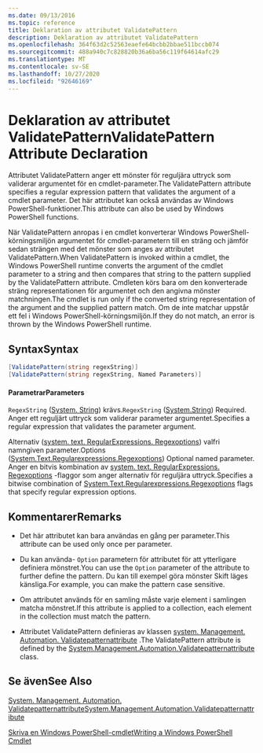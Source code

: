 ```yaml
---
ms.date: 09/13/2016
ms.topic: reference
title: Deklaration av attributet ValidatePattern
description: Deklaration av attributet ValidatePattern
ms.openlocfilehash: 364f63d2c52563eaefe64bcbb2bbae511bccb074
ms.sourcegitcommit: 488a940c7c828820b36a6ba56c119f64614afc29
ms.translationtype: MT
ms.contentlocale: sv-SE
ms.lasthandoff: 10/27/2020
ms.locfileid: "92646169"
---
```

# <a name="validatepattern-attribute-declaration"></a><span data-ttu-id="6d572-103">Deklaration av attributet ValidatePattern</span><span class="sxs-lookup"><span data-stu-id="6d572-103">ValidatePattern Attribute Declaration</span></span>

<span data-ttu-id="6d572-104">Attributet ValidatePattern anger ett mönster för reguljära uttryck som validerar argumentet för en cmdlet-parameter.</span><span class="sxs-lookup"><span data-stu-id="6d572-104">The ValidatePattern attribute specifies a regular expression pattern that validates the argument of a cmdlet parameter.</span></span> <span data-ttu-id="6d572-105">Det här attributet kan också användas av Windows PowerShell-funktioner.</span><span class="sxs-lookup"><span data-stu-id="6d572-105">This attribute can also be used by Windows PowerShell functions.</span></span>

<span data-ttu-id="6d572-106">När ValidatePattern anropas i en cmdlet konverterar Windows PowerShell-körningsmiljön argumentet för cmdlet-parametern till en sträng och jämför sedan strängen med det mönster som anges av attributet ValidatePattern.</span><span class="sxs-lookup"><span data-stu-id="6d572-106">When ValidatePattern is invoked within a cmdlet, the Windows PowerShell runtime converts the argument of the cmdlet parameter to a string and then compares that string to the pattern supplied by the ValidatePattern attribute.</span></span> <span data-ttu-id="6d572-107">Cmdleten körs bara om den konverterade sträng representationen för argumentet och den angivna mönster matchningen.</span><span class="sxs-lookup"><span data-stu-id="6d572-107">The cmdlet is run only if the converted string representation of the argument and the supplied pattern match.</span></span> <span data-ttu-id="6d572-108">Om de inte matchar uppstår ett fel i Windows PowerShell-körningsmiljön.</span><span class="sxs-lookup"><span data-stu-id="6d572-108">If they do not match, an error is thrown by the Windows PowerShell runtime.</span></span>

## <a name="syntax"></a><span data-ttu-id="6d572-109">Syntax</span><span class="sxs-lookup"><span data-stu-id="6d572-109">Syntax</span></span>

```csharp
[ValidatePattern(string regexString)]
[ValidatePattern(string regexString, Named Parameters)]
```

#### <a name="parameters"></a><span data-ttu-id="6d572-110">Parametrar</span><span class="sxs-lookup"><span data-stu-id="6d572-110">Parameters</span></span>

<span data-ttu-id="6d572-111">`RegexString` ([System. String](/dotnet/api/System.String)) krävs.</span><span class="sxs-lookup"><span data-stu-id="6d572-111">`RegexString` ([System.String](/dotnet/api/System.String)) Required.</span></span> <span data-ttu-id="6d572-112">Anger ett reguljärt uttryck som validerar parameter argumentet.</span><span class="sxs-lookup"><span data-stu-id="6d572-112">Specifies a regular expression that validates the parameter argument.</span></span>

<span data-ttu-id="6d572-113">Alternativ ([system. text. RegularExpressions. Regexoptions](/dotnet/api/System.Text.RegularExpressions.RegexOptions)) valfri namngiven parameter.</span><span class="sxs-lookup"><span data-stu-id="6d572-113">Options ([System.Text.Regularexpressions.Regexoptions](/dotnet/api/System.Text.RegularExpressions.RegexOptions)) Optional named parameter.</span></span> <span data-ttu-id="6d572-114">Anger en bitvis kombination av [system. text. RegularExpressions. Regexoptions](/dotnet/api/System.Text.RegularExpressions.RegexOptions) -flaggor som anger alternativ för reguljära uttryck.</span><span class="sxs-lookup"><span data-stu-id="6d572-114">Specifies a bitwise combination of [System.Text.Regularexpressions.Regexoptions](/dotnet/api/System.Text.RegularExpressions.RegexOptions) flags that specify regular expression options.</span></span>

## <a name="remarks"></a><span data-ttu-id="6d572-115">Kommentarer</span><span class="sxs-lookup"><span data-stu-id="6d572-115">Remarks</span></span>

- <span data-ttu-id="6d572-116">Det här attributet kan bara användas en gång per parameter.</span><span class="sxs-lookup"><span data-stu-id="6d572-116">This attribute can be used only once per parameter.</span></span>

- <span data-ttu-id="6d572-117">Du kan använda- `Option` parametern för attributet för att ytterligare definiera mönstret.</span><span class="sxs-lookup"><span data-stu-id="6d572-117">You can use the `Option` parameter of the attribute to further define the pattern.</span></span> <span data-ttu-id="6d572-118">Du kan till exempel göra mönster Skift läges känsliga.</span><span class="sxs-lookup"><span data-stu-id="6d572-118">For example, you can make the pattern case sensitive.</span></span>

- <span data-ttu-id="6d572-119">Om attributet används för en samling måste varje element i samlingen matcha mönstret.</span><span class="sxs-lookup"><span data-stu-id="6d572-119">If this attribute is applied to a collection, each element in the collection must match the pattern.</span></span>

- <span data-ttu-id="6d572-120">Attributet ValidatePattern definieras av klassen [system. Management. Automation. Validatepatternattribute](/dotnet/api/System.Management.Automation.ValidatePatternAttribute) .</span><span class="sxs-lookup"><span data-stu-id="6d572-120">The ValidatePattern attribute is defined by the [System.Management.Automation.Validatepatternattribute](/dotnet/api/System.Management.Automation.ValidatePatternAttribute) class.</span></span>

## <a name="see-also"></a><span data-ttu-id="6d572-121">Se även</span><span class="sxs-lookup"><span data-stu-id="6d572-121">See Also</span></span>

[<span data-ttu-id="6d572-122">System. Management. Automation. Validatepatternattribute</span><span class="sxs-lookup"><span data-stu-id="6d572-122">System.Management.Automation.Validatepatternattribute</span></span>](/dotnet/api/System.Management.Automation.ValidatePatternAttribute)

[<span data-ttu-id="6d572-123">Skriva en Windows PowerShell-cmdlet</span><span class="sxs-lookup"><span data-stu-id="6d572-123">Writing a Windows PowerShell Cmdlet</span></span>](./writing-a-windows-powershell-cmdlet.md)
